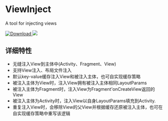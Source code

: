 # ViewInject
A tool for injecting views

[ ![Download](https://api.bintray.com/packages/jewelbao88/ComponentsMaven/ViewInject/images/download.svg) ](https://bintray.com/jewelbao88/ComponentsMaven/ViewInject/_latestVersion)
<a href='https://bintray.com/jewelbao88/ComponentsMaven/ViewInject/_latestVersion'><img src='https://api.bintray.com/packages/jewelbao88/ComponentsMaven/ViewInject/images/download.svg'></a>

##  详细特性
- 无缝注入View到主体中(Activity、Fragment、View)
- 支持View注入、布局文件注入
- 默认key-value缓存注入View和被注入主体，也可自实现缓存策略
- 被注入主体为View时，注入View拥有被注入主体相同LayoutParams
- 被注入主体为Fragment时，注入View为Fragment'onCreateView返回的View
- 被注入主体为Activity时，注入View以自身LayoutParams填充到Activity.
- 重复注入View时，会移除View的父View并根据缓存还原被注入主体，也可在自实现缓存策略中重写该逻辑